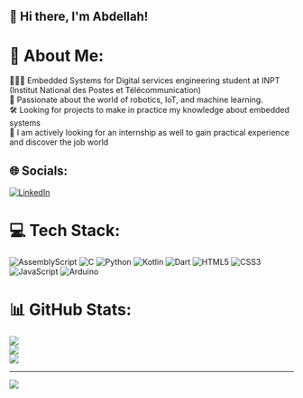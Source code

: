 ## 👋 Hi there, I'm Abdellah!

# 💫 About Me:
👨🏽‍🎓 Embedded Systems for Digital services engineering student at INPT (Institut National des Postes et Télécommunication)<br>
🤖 Passionate about the world of robotics, IoT, and machine learning.<br>🛠️ Looking for projects to make in practice my knowledge about embedded systems<br>
👔 I am actively looking for an internship as well to gain practical experience and discover the job world


## 🌐 Socials:
[![LinkedIn](https://img.shields.io/badge/LinkedIn-%230077B5.svg?logo=linkedin&logoColor=white)](https://linkedin.com/in/https://www.linkedin.com/in/abdellah-taouil-5a023321b/) 

# 💻 Tech Stack:
![AssemblyScript](https://img.shields.io/badge/assembly%20script-%23000000.svg?style=for-the-badge&logo=assemblyscript&logoColor=white) 
![C](https://img.shields.io/badge/c-%2300599C.svg?style=for-the-badge&logo=c&logoColor=white) 
![Python](https://img.shields.io/badge/python-3670A0?style=for-the-badge&logo=python&logoColor=ffdd54) 
![Kotlin](https://img.shields.io/badge/kotlin-%237F52FF.svg?style=for-the-badge&logo=kotlin&logoColor=white) 
![Dart](https://img.shields.io/badge/dart-%230175C2.svg?style=for-the-badge&logo=dart&logoColor=white) 
![HTML5](https://img.shields.io/badge/html5-%23E34F26.svg?style=for-the-badge&logo=html5&logoColor=white) 
![CSS3](https://img.shields.io/badge/css3-%231572B6.svg?style=for-the-badge&logo=css3&logoColor=white) 
![JavaScript](https://img.shields.io/badge/javascript-%23323330.svg?style=for-the-badge&logo=javascript&logoColor=%23F7DF1E) 
![Arduino](https://img.shields.io/badge/-Arduino-00979D?style=for-the-badge&logo=Arduino&logoColor=white)
# 📊 GitHub Stats:
![](https://github-readme-stats.vercel.app/api?username=abdelah202&theme=dark&hide_border=false&include_all_commits=false&count_private=false)<br/>
![](https://github-readme-streak-stats.herokuapp.com/?user=abdelah202&theme=dark&hide_border=false)<br/>
![](https://github-readme-stats.vercel.app/api/top-langs/?username=abdelah202&theme=dark&hide_border=false&include_all_commits=false&count_private=false&layout=compact)

---
[![](https://visitcount.itsvg.in/api?id=abdelah202&icon=0&color=0)](https://visitcount.itsvg.in)

<!-- Proudly created with GPRM ( https://gprm.itsvg.in ) -->
